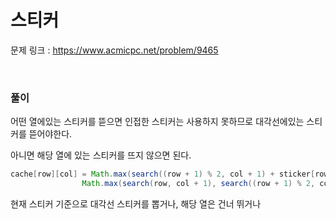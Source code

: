 스티커
===

문제 링크 : https://www.acmicpc.net/problem/9465

<br>

### 풀이

어떤 열에있는 스티커를 뜯으면 인접한 스티커는 사용하지 못하므로 대각선에있는 스티커를 뜯어야한다.

아니면 해당 열에 있는 스티커를 뜨지 않으면 된다.

~~~java
cache[row][col] = Math.max(search((row + 1) % 2, col + 1) + sticker[row][col],
				Math.max(search(row, col + 1), search((row + 1) % 2, col + 1)))
~~~

현재 스티커 기준으로 대각선 스티커를 뽑거나, 해당 열은 건너 뛰거나